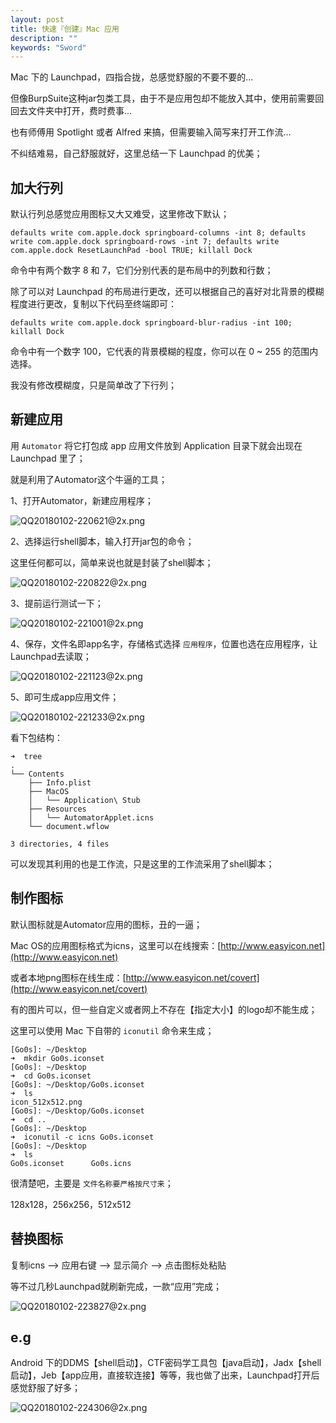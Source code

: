 ```yaml
---
layout: post
title: 快速『创建』Mac 应用
description: ""
keywords: "Sword"
---
```


Mac 下的 Launchpad，四指合拢，总感觉舒服的不要不要的...

但像BurpSuite这种jar包类工具，由于不是应用包却不能放入其中，使用前需要回回去文件夹中打开，费时费事...

也有师傅用 Spotlight 或者 Alfred 来搞，但需要输入简写来打开工作流...

不纠结难易，自己舒服就好，这里总结一下 Launchpad 的优美；

## 加大行列

默认行列总感觉应用图标又大又难受，这里修改下默认；

```
defaults write com.apple.dock springboard-columns -int 8; defaults write com.apple.dock springboard-rows -int 7; defaults write com.apple.dock ResetLaunchPad -bool TRUE; killall Dock
```

命令中有两个数字 8 和 7，它们分别代表的是布局中的列数和行数；

除了可以对 Launchpad 的布局进行更改，还可以根据自己的喜好对北背景的模糊程度进行更改，复制以下代码至终端即可：

```
defaults write com.apple.dock springboard-blur-radius -int 100; killall Dock
```

命令中有一个数字 100，它代表的背景模糊的程度，你可以在 0 ~ 255 的范围内选择。

我没有修改模糊度，只是简单改了下行列；

## 新建应用

用 `Automator` 将它打包成 app 应用文件放到 Application 目录下就会出现在 Launchpad 里了；

就是利用了Automator这个牛逼的工具；

1、打开Automator，新建应用程序；

![QQ20180102-220621@2x.png](/assets/images/2018-01-02/4012835595.png)

2、选择运行shell脚本，输入打开jar包的命令；

这里任何都可以，简单来说也就是封装了shell脚本；

![QQ20180102-220822@2x.png](/assets/images/2018-01-02/1170018378.png)

3、提前运行测试一下；

![QQ20180102-221001@2x.png](/assets/images/2018-01-02/3131712440.png)

4、保存，文件名即app名字，存储格式选择 `应用程序`，位置也选在应用程序，让Launchpad去读取；

![QQ20180102-221123@2x.png](/assets/images/2018-01-02/2964011418.png)

5、即可生成app应用文件；

![QQ20180102-221233@2x.png](/assets/images/2018-01-02/3405417397.png)

看下包结构：

```
➜  tree
.
└── Contents
    ├── Info.plist
    ├── MacOS
    │   └── Application\ Stub
    ├── Resources
    │   └── AutomatorApplet.icns
    └── document.wflow

3 directories, 4 files
```

可以发现其利用的也是工作流，只是这里的工作流采用了shell脚本；

## 制作图标

默认图标就是Automator应用的图标，丑的一逼；

Mac OS的应用图标格式为icns，这里可以在线搜索：[http://www.easyicon.net](http://www.easyicon.net)

或者本地png图标在线生成：[http://www.easyicon.net/covert](http://www.easyicon.net/covert)

有的图片可以，但一些自定义或者网上不存在【指定大小】的logo却不能生成；

这里可以使用 Mac 下自带的 `iconutil` 命令来生成；

```
[Go0s]: ~/Desktop 
➜  mkdir Go0s.iconset
[Go0s]: ~/Desktop 
➜  cd Go0s.iconset 
[Go0s]: ~/Desktop/Go0s.iconset 
➜  ls
icon_512x512.png
[Go0s]: ~/Desktop/Go0s.iconset 
➜  cd ..
[Go0s]: ~/Desktop 
➜  iconutil -c icns Go0s.iconset 
[Go0s]: ~/Desktop 
➜  ls
Go0s.iconset      Go0s.icns
```

很清楚吧，主要是 `文件名称要严格按尺寸来`；

128x128，256x256，512x512

## 替换图标

复制icns --> 应用右键 --> 显示简介 --> 点击图标处粘贴

等不过几秒Launchpad就刷新完成，一款“应用”完成；

![QQ20180102-223827@2x.png](/assets/images/2018-01-02/2123547915.png)

## e.g

Android 下的DDMS【shell启动】，CTF密码学工具包【java启动】，Jadx【shell启动】，Jeb【app应用，直接软连接】等等，我也做了出来，Launchpad打开后感觉舒服了好多；

![QQ20180102-224306@2x.png](/assets/images/2018-01-02/3156033817.png)
